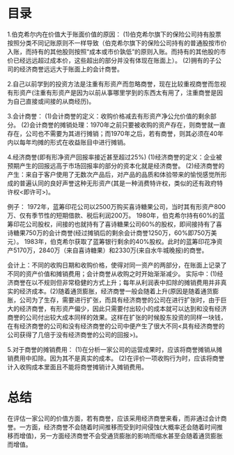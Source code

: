 # 目录 
1.伯克希尔内在价值大于账面价值的原因：
(1)伯克希尔旗下的保险公司持有股票按照分类不同记账原则不一样导致（伯克希尔旗下的保险公司持有的普通股按市价入账，而持有的其他股则按照“成本或市价孰低”的原则入账。而持有的其他股的市价已经远远超过成本价，这些超出的部分并没有体现在账面上）。
(2)拥有的子公司的经济商誉远远大于账面上的会计商誉。

2.自己以前学到的投资方法是注重有形资产而忽略商誉，现在比较重视商誉而忽视有形资产(注重有形资产是因为以前从事哪里学到的东西太有用了，注重商誉是因为自己直接或间接的从商经历)。

3.会计商誉：
(1)会计商誉的定义：收购价格减去有形资产净公允价值的剩余部分。
(2)会计商誉的摊销处理：1970年之前只要被收购的资产存在，则商誉就一直存在，公司也不需要为其进行摊销；而1970年之后，若有商誉，则其必须在40年内以每年均摊的形式在收益账目中进行摊销。

4.经济商誉(即有形净资产回报率接近甚至超过25%)
(1)经济商誉的定义：企业被预期产生的回报远高于市场回报率的部分的资本化就是经济商誉。
(2)经济商誉的产生：来自于客户使用了无数次产品后，对产品的品质和体验带来的愉悦感觉所形成的普遍认同的良好声誉这种无形资产(其是一种消费特许权，类似的还有政府特许权<即许可>)。

例子：
1972年，蓝筹印花公司以2500万购买喜诗糖果公司，当时其有形资产800万、仅有季节性的短期借款、税后利润200万。
1980年，伯克希尔持有60%的蓝筹印花公司股权，间接的也就持有了喜诗糖果公司60%的股权，即间接持有了喜诗糖果750万的会计商誉(经过摊销后的剩余会计商誉1250万，60%即750万美元）。
1983年，伯克希尔获取了蓝筹银行剩余的40%股权。此时的蓝筹印花净资产5170万，2840万（来自喜诗糖果）和2330万(来自水牛城晚报)的商誉。

会计上：不同的收购日期和收购价格，使得对同一资产的两部分，在账面上记录了不同的资产价值和摊销费用；会计商誉从收购之时开始渐渐减少。
实际中：(1)经济商誉在以不规则但非常稳健的方式上升；每年从利润表中扣除的摊销费用并非真实的经济成本。(2)随着通货膨胀，经济商誉一般会随着上升(原因是随着通货膨胀，公司为了生存，需要进行扩张，而具有经济商誉的公司在进行扩张时，由于巨大的经济商誉，有形资产偏少，因此只需要付出较小的成本就可以达到和没有经济商誉的公司付出较大成本同样的效果。这样在扩张的时候股东投资的同样一块钱，在有经济商誉的公司和没有经济商誉的公司中便产生了很大不同<具有经济商誉的公司获得了几倍于没有经济商誉的公司的回报>)。

5.对于商誉的摊销费用：
 (1)在分析一家公司的运营成果时，应该将商誉摊销从摊销费用中扣除。因为其不是真实的成本。
 (2)在评价一项收购行为时，应该将商誉计入收购成本里面且不能将商誉摊销计入摊销费用。

# 总结
在评估一家公司的价值方面，若有商誉，应该采用经济商誉来看，而非通过会计商誉。一方面，经济商誉不会随着时间推移而受到时间侵蚀(大概率还会随着时间推移而增值)，另一方面经济商誉不会受通货膨胀的影响而缩水甚至会随着通货膨胀而增值。